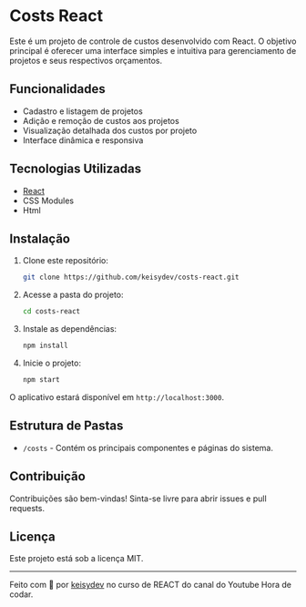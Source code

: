 # Costs React

Este é um projeto de controle de custos desenvolvido com React. O objetivo principal é oferecer uma interface simples e intuitiva para gerenciamento de projetos e seus respectivos orçamentos.

## Funcionalidades

- Cadastro e listagem de projetos
- Adição e remoção de custos aos projetos
- Visualização detalhada dos custos por projeto
- Interface dinâmica e responsiva

## Tecnologias Utilizadas

- [React](https://reactjs.org/)
- CSS Modules
- Html

## Instalação

1. Clone este repositório:
   ```bash
   git clone https://github.com/keisydev/costs-react.git
   ```
2. Acesse a pasta do projeto:
   ```bash
   cd costs-react
   ```
3. Instale as dependências:
   ```bash
   npm install
   ```
4. Inicie o projeto:
   ```bash
   npm start
   ```

O aplicativo estará disponível em `http://localhost:3000`.

## Estrutura de Pastas

- `/costs` - Contém os principais componentes e páginas do sistema.

## Contribuição

Contribuições são bem-vindas! Sinta-se livre para abrir issues e pull requests.

## Licença

Este projeto está sob a licença MIT.

---

Feito com 💙 por [keisydev](https://github.com/keisydev) no curso de REACT do canal do Youtube Hora de codar.

